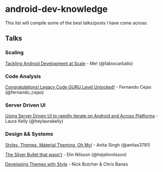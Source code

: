 # android-dev-knowledge

This list will compile some of the best talks/posts I have come across:

## Talks

### Scaling 

[Tackling Android Development at Scale](https://www.droidcon.com/media-detail?video=352670124) - Me! (@fabiocarballo)

### Code Analysis 

[Congratulations! Legacy Code GURU Level Unlocked!](https://www.youtube.com/watch?v=kWQudcaPdQs&feature=youtu.be) - Fernando Cejas (@fernando_cejas)

### Server Driven UI

[Using Server Driven UI to rapidly iterate on Android and Across Platforms](https://youtu.be/f8j4CqImf0U) - Laura Kelly (@heylaurakelly)

### Design && Systems

[Styles, Themes, Material Theming, Oh My!](https://youtu.be/B715b_je8GI) - Anita Singh (@anitas3791)

[The Silver Bullet that wasn't](https://www.droidcon.com/media-detail?video=352688824) - Elin Nilsson (@hejelinnilsson)

[Developing Themes with Style](https://www.droidcon.com/media-detail?video=352671629) - Nick Butcher & Chris Banes



